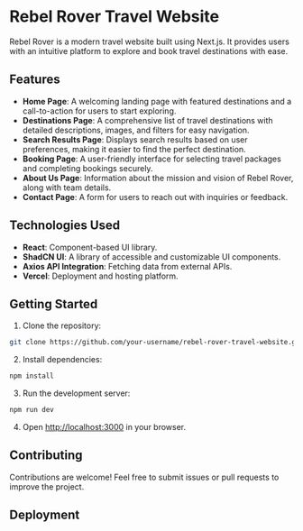 # Rebel Rover Travel Website

Rebel Rover is a modern travel website built using Next.js. It provides users with an intuitive platform to explore and book travel destinations with ease.

## Features

- **Home Page**: A welcoming landing page with featured destinations and a call-to-action for users to start exploring.
- **Destinations Page**: A comprehensive list of travel destinations with detailed descriptions, images, and filters for easy navigation.
- **Search Results Page**: Displays search results based on user preferences, making it easier to find the perfect destination.
- **Booking Page**: A user-friendly interface for selecting travel packages and completing bookings securely.
- **About Us Page**: Information about the mission and vision of Rebel Rover, along with team details.
- **Contact Page**: A form for users to reach out with inquiries or feedback.

## Technologies Used
- **React**: Component-based UI library.
- **ShadCN UI**: A library of accessible and customizable UI components.
- **Axios API Integration**: Fetching data from external APIs.
- **Vercel**: Deployment and hosting platform.

## Getting Started

1. Clone the repository:
  ```bash
  git clone https://github.com/your-username/rebel-rover-travel-website.git
  ```
2. Install dependencies:
  ```bash
  npm install
  ```
3. Run the development server:
  ```bash
  npm run dev
  ```
4. Open [http://localhost:3000](http://localhost:3000) in your browser.

## Contributing

Contributions are welcome! Feel free to submit issues or pull requests to improve the project.

## Deployment
